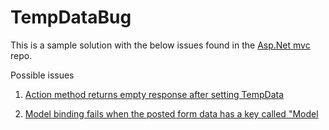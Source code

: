 # TempDataBug
This is a sample solution with the below issues found in the [Asp.Net mvc](https://github.com/aspnet/Mvc) repo.

Possible issues 

1. [Action method returns empty response after setting TempData](https://github.com/aspnet/Mvc/issues/7003)

2. [Model binding fails when the posted form data has a key called "Model](https://github.com/aspnet/Mvc/issues/7064)
